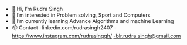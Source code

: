 - 👋 Hi, I’m Rudra Singh
- 👀 I’m interested in Problem solving, Sport and Computers
- 🌱 I’m currently learning Advance Algorithms and machine Learning
- 📫 Contact 
  -linkedin.com/rudrasingh2407
  -https://www.instagram.com/rudrasinggh/
  -blr.rudra.singh@gmail.com
  

<!---
irudrasingh/irudrasingh is a ✨ special ✨ repository because its `README.md` (this file) appears on your GitHub profile.
You can click the Preview link to take a look at your changes.
--->

